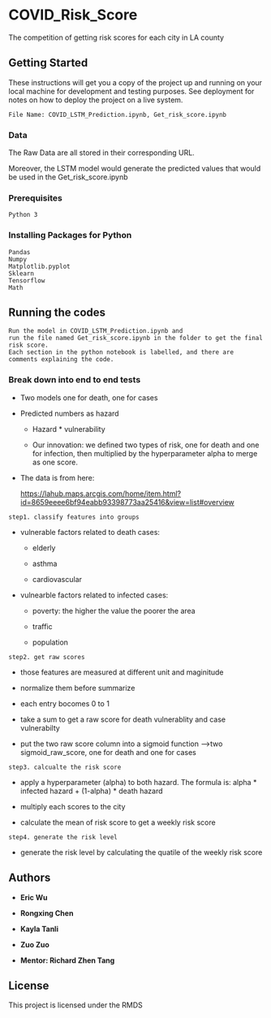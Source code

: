 # COVID_Risk_Score
The competition of getting risk scores for each city in LA county

## Getting Started

These instructions will get you a copy of the project up and running on your local machine for development and testing purposes. See deployment for notes on how to deploy the project on a live system.

```
File Name: COVID_LSTM_Prediction.ipynb, Get_risk_score.ipynb
```
### Data

The Raw Data are all stored in their corresponding URL.

Moreover, the LSTM model would generate the predicted values that would be used in the Get_risk_score.ipynb

### Prerequisites

```
Python 3
```

### Installing Packages for Python

```
Pandas
Numpy
Matplotlib.pyplot
Sklearn  
Tensorflow
Math
```

## Running the codes

```
Run the model in COVID_LSTM_Prediction.ipynb and 
run the file named Get_risk_score.ipynb in the folder to get the final risk score. 
Each section in the python notebook is labelled, and there are comments explaining the code.
```

### Break down into end to end tests



* Two models one for death, one for cases

* Predicted numbers as hazard

  * Hazard * vulnerability

  * Our innovation: we defined two types of risk, one for death and one for infection, then multiplied by the hyperparameter alpha to merge as one score.

* The data is from here:

  https://lahub.maps.arcgis.com/home/item.html?id=8659eeee6bf94eabb93398773aa25416&view=list#overview

```step1. classify features into groups```

* vulnerable factors related to death cases:

  * elderly

  * asthma

  * cardiovascular

* vulnearble factors related to infected cases:

  * poverty: the higher the value the poorer the area

  * traffic

  * population


```step2. get raw scores```

* those features are measured at different unit and maginitude

* normalize them before summarize

* each entry bocomes 0 to 1

* take a sum to get a raw score for death vulnerablity and case vulnerabilty

* put the two raw score column into a sigmoid function -->two sigmoid_raw_score, one for death and one for cases

```step3. calcualte the risk score```

* apply a hyperparameter (alpha) to both hazard. The formula is: alpha * infected hazard + (1-alpha) * death hazard

* multiply each scores to the city

* calculate the mean of risk score to get a weekly risk score

```step4. generate the risk level```

* generate the risk level by calculating the quatile of the weekly risk score


## Authors

* **Eric Wu** 
* **Rongxing Chen**
* **Kayla Tanli**
* **Zuo Zuo**

* **Mentor: Richard Zhen Tang**

## License

This project is licensed under the RMDS


